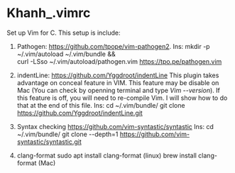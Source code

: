 # Khanh_.vimrc
Set up Vim for C. This setup is include:

1. Pathogen: https://github.com/tpope/vim-pathogen2.
Ins:
mkdir -p ~/.vim/autoload ~/.vim/bundle && \
curl -LSso ~/.vim/autoload/pathogen.vim https://tpo.pe/pathogen.vim

2. indentLine: https://github.com/Yggdroot/indentLine 
This plugin takes advantage on conceal feature in VIM. This feature may be disable on Mac (You can check by openning terminal and type *Vim --version*). If this feature is off, you will need to re-compile Vim. I will show how to do that at the end of this file.
Ins:
cd ~/.vim/bundle/
git clone https://github.com/Yggdroot/indentLine.git 

3. Syntax checking https://github.com/vim-syntastic/syntastic
Ins:
cd ~/.vim/bundle/
git clone --depth=1 https://github.com/vim-syntastic/syntastic.git

4. clang-format
sudo apt install clang-format (linux)
brew install clang-format (Mac)

